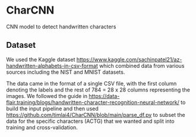 # CharCNN
CNN model to detect handwritten characters

## Dataset
We used the Kaggle dataset https://www.kaggle.com/sachinpatel21/az-handwritten-alphabets-in-csv-format which combined data from various sources including the NIST and MNIST datasets.

The data came in the format of a single CSV file, with the first column denoting the labels and the rest of 784 = 28 x 28 columns representing the images. We followed the guide in https://data-flair.training/blogs/handwritten-character-recognition-neural-network/ to build the input pipeline and then used https://github.com/timlai4/CharCNN/blob/main/parse_df.py to subset the data for the specific characters (ACTG) that we wanted and split into training and cross-validation.
